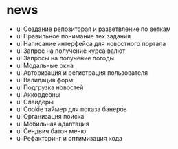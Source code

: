 # news

- ul Создание репозиторая и разветвление по веткам
- ul Правильное понимание тех задания
- ul Написание интерфейса для новостного портала
- ul Запрос на получение курса валют
- ul Запросы на получение погоды
- ul Модальные окна
- ul Авторизация и регистрация пользователя
- ul Валидация форм
- ul Подгрузка новостей
- ul Аккордеоны
- ul Слайдеры
- ul Cookie таймер для показа банеров
- ul Организация поиска
- ul Мобильная адаптация
- ul Сендвич батон меню
- ul Рефакторинг и оптимизация кода
